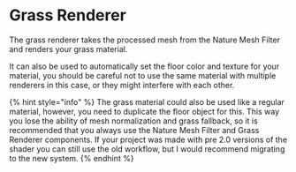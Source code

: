 # Grass Renderer

The grass renderer takes the processed mesh from the Nature Mesh Filter and renders your grass material.

It can also be used to automatically set the floor color and texture for your material, you should be careful not to use the same material with multiple renderers in this case, or they might interfere with each other.

{% hint style="info" %}
The grass material could also be used like a regular material, however, you need to duplicate the floor object for this. This way you lose the ability of mesh normalization and grass fallback, so it is recommended that you always use the Nature Mesh Filter and Grass Renderer components. If your project was made with pre 2.0 versions of the shader you can still use the old workflow, but I would recommend migrating to the new system.
{% endhint %}
